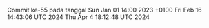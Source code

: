 Commit ke-55 pada tanggal Sun Jan 01 14:00 2023 +0100
Fri Feb 16 14:43:06 UTC 2024
Thu Apr  4 18:12:48 UTC 2024

